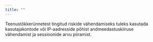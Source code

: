 ```yaml
---
title: ""
---
```

Teenustõkkerünnetest tingitud riskide vähendamiseks tuleks kasutada
kasutajakontode või IP-aadresside põhist andmeedastuskiiruse vähendamist ja
sessioonide arvu piiramist.
